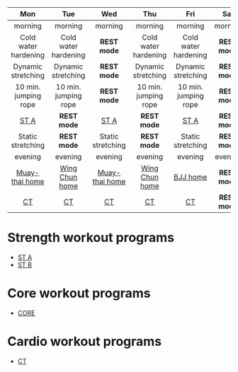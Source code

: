 

| Mon | Tue | Wed | Thu | Fri | Sat | Sun |
|:-:|:-:|:-:|:-:|:-:|:-:|:-:|
| morning | morning | morning | morning | morning | morning | morning |
| Cold water hardening | Cold water hardening | **REST mode** | Cold water hardening | Cold water hardening | **REST mode** | Cold water hardening |
| Dynamic stretching | Dynamic stretching | **REST mode** | Dynamic stretching | Dynamic stretching | **REST mode** | Dynamic stretching |
| 10 min. jumping rope | 10 min. jumping rope | **REST mode** | 10 min. jumping rope | 10 min. jumping rope | **REST mode** | 10 min. jumping rope |
| [ST A](https://github.com/mobsikx/workout/blob/coronavirus/FullBody.md) | **REST mode** | [ST A](https://github.com/mobsikx/workout/blob/coronavirus/FullBody.md) | **REST mode** | [ST A](https://github.com/mobsikx/workout/blob/coronavirus/FullBody.md) | **REST mode** | [CORE](https://github.com/mobsikx/workout/blob/coronavirus/Core.md) |
| Static stretching | **REST mode** | Static stretching | **REST mode** | Static stretching | **REST mode** | Static stretching |
| evening | evening | evening | evening | evening | evening | evening |
| [Muay-thai home](https://github.com/mobsikx/workout/blob/coronavirus/Muay-thai-home.md) | [Wing Chun home](https://github.com/mobsikx/workout/blob/coronavirus/Wing-chun-home.md) | [Muay-thai home](https://github.com/mobsikx/workout/blob/coronavirus/Muay-thai-home.md) | [Wing Chun home](https://github.com/mobsikx/workout/blob/coronavirus/Wing-chun-home.md) | [BJJ home](https://github.com/mobsikx/workout/blob/coronavirus/BJJ-home.md) | **REST mode** | [BJJ home](https://github.com/mobsikx/workout/blob/coronavirus/BJJ-home.md) | 
| [CT](https://github.com/mobsikx/workout/blob/coronavirus/Cardio-Light.md) | [CT](https://github.com/mobsikx/workout/blob/coronavirus/Cardio-Light.md) | [CT](https://github.com/mobsikx/workout/blob/coronavirus/Cardio-Light.md) | [CT](https://github.com/mobsikx/workout/blob/coronavirus/Cardio-Light.md) | [CT](https://github.com/mobsikx/workout/blob/coronavirus/Cardio-Light.md) | **REST mode** | [CT](https://github.com/mobsikx/workout/blob/coronavirus/Cardio-Light.md) |

# Strength workout programs
* [ST A](https://github.com/mobsikx/workout/blob/coronavirus/Full-A.md)
* [ST B](https://github.com/mobsikx/workout/blob/coronavirus/Full-B.md)

# Core workout programs
* [CORE](https://github.com/mobsikx/workout/blob/coronavirus/Core.md)

# Cardio workout programs
* [CT](https://github.com/mobsikx/workout/blob/coronavirus/Cardio-Light.md)

